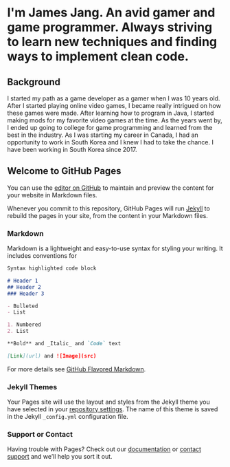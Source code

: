 # I'm James Jang. An avid gamer and game programmer. Always striving to learn new techniques and finding ways to implement clean code.


## Background
I started my path as a game developer as a gamer when I was 10 years old. After I started playing online video games, I became really intrigued on how these games were made. After learning how to program in Java, I started making mods for my favorite video games at the time. As the years went by, I ended up going to college for game programming and learned from the best in the industry. As I was starting my career in Canada, I had an opportunity to work in South Korea and I knew I had to take the chance. I have been working in South Korea since 2017. 






## Welcome to GitHub Pages

You can use the [editor on GitHub](https://github.com/jamesjang/jamesjang.github.io/edit/master/README.md) to maintain and preview the content for your website in Markdown files.

Whenever you commit to this repository, GitHub Pages will run [Jekyll](https://jekyllrb.com/) to rebuild the pages in your site, from the content in your Markdown files.

### Markdown

Markdown is a lightweight and easy-to-use syntax for styling your writing. It includes conventions for

```markdown
Syntax highlighted code block

# Header 1
## Header 2
### Header 3

- Bulleted
- List

1. Numbered
2. List

**Bold** and _Italic_ and `Code` text

[Link](url) and ![Image](src)
```

For more details see [GitHub Flavored Markdown](https://guides.github.com/features/mastering-markdown/).

### Jekyll Themes

Your Pages site will use the layout and styles from the Jekyll theme you have selected in your [repository settings](https://github.com/jamesjang/jamesjang.github.io/settings). The name of this theme is saved in the Jekyll `_config.yml` configuration file.

### Support or Contact

Having trouble with Pages? Check out our [documentation](https://help.github.com/categories/github-pages-basics/) or [contact support](https://github.com/contact) and we’ll help you sort it out.
